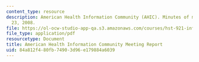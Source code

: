 ```yaml
---
content_type: resource
description: American Health Information Community (AHIC). Minutes of meeting September
  23, 2008.
file: https://ol-ocw-studio-app-qa.s3.amazonaws.com/courses/hst-921-information-technology-in-the-health-care-system-of-the-future-spring-2009/84a812f480fb74903d96e179884a6039_MITHST_921S09_read03_ahic.pdf
file_type: application/pdf
resourcetype: Document
title: American Health Information Community Meeting Report
uid: 84a812f4-80fb-7490-3d96-e179884a6039
---
```

